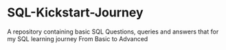 # SQL-Kickstart-Journey
A repository containing basic SQL Questions, queries and answers that for my  SQL learning journey From Basic to Advanced
